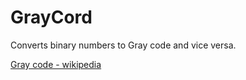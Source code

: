 # GrayCord

Converts binary numbers to Gray code and vice versa.

[Gray code - wikipedia](https://en.wikipedia.org/wiki/Gray_code)
